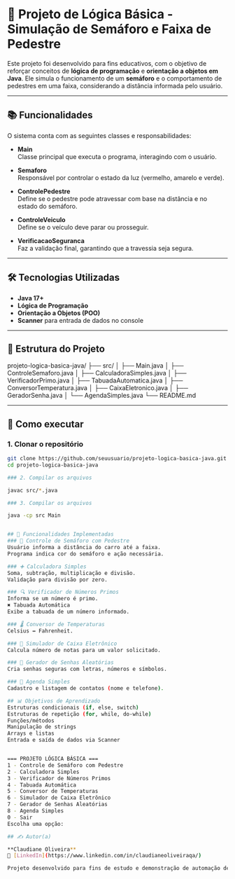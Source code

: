 # 🚦 Projeto de Lógica Básica - Simulação de Semáforo e Faixa de Pedestre

Este projeto foi desenvolvido para fins educativos, com o objetivo de reforçar conceitos de **lógica de programação** e **orientação a objetos em Java**. Ele simula o funcionamento de um **semáforo** e o comportamento de pedestres em uma faixa, considerando a distância informada pelo usuário.

---

## 📚 Funcionalidades

O sistema conta com as seguintes classes e responsabilidades:

- **Main**  
  Classe principal que executa o programa, interagindo com o usuário.

- **Semaforo**  
  Responsável por controlar o estado da luz (vermelho, amarelo e verde).

- **ControlePedestre**  
  Define se o pedestre pode atravessar com base na distância e no estado do semáforo.

- **ControleVeiculo**  
  Define se o veículo deve parar ou prosseguir.

- **VerificacaoSeguranca**  
  Faz a validação final, garantindo que a travessia seja segura.

---

## 🛠 Tecnologias Utilizadas

- **Java 17+**
- **Lógica de Programação**
- **Orientação a Objetos (POO)**
- **Scanner** para entrada de dados no console

---

## 📂 Estrutura do Projeto

projeto-logica-basica-java/
├── src/
│ ├── Main.java
│ ├── ControleSemaforo.java
│ ├── CalculadoraSimples.java
│ ├── VerificadorPrimo.java
│ ├── TabuadaAutomatica.java
│ ├── ConversorTemperatura.java
│ ├── CaixaEletronico.java
│ ├── GeradorSenha.java
│ └── AgendaSimples.java
└── README.md


---

## 🚀 Como executar

### 1. Clonar o repositório
```bash
git clone https://github.com/seuusuario/projeto-logica-basica-java.git
cd projeto-logica-basica-java

### 2. Compilar os arquivos

javac src/*.java

### 3. Compilar os arquivos

java -cp src Main


## 🧪 Funcionalidades Implementadas
### 🚦 Controle de Semáforo com Pedestre
Usuário informa a distância do carro até a faixa.
Programa indica cor do semáforo e ação necessária.

### ➕ Calculadora Simples
Soma, subtração, multiplicação e divisão.
Validação para divisão por zero.

### 🔍 Verificador de Números Primos
Informa se um número é primo.
✖️ Tabuada Automática
Exibe a tabuada de um número informado.

### 🌡 Conversor de Temperaturas
Celsius ↔ Fahrenheit.

### 🏧 Simulador de Caixa Eletrônico
Calcula número de notas para um valor solicitado.

### 🔐 Gerador de Senhas Aleatórias
Cria senhas seguras com letras, números e símbolos.

### 📒 Agenda Simples
Cadastro e listagem de contatos (nome e telefone).

## 📊 Objetivos de Aprendizado
Estruturas condicionais (if, else, switch)
Estruturas de repetição (for, while, do-while)
Funções/métodos
Manipulação de strings
Arrays e listas
Entrada e saída de dados via Scanner


=== PROJETO LÓGICA BÁSICA ===
1 - Controle de Semáforo com Pedestre
2 - Calculadora Simples
3 - Verificador de Números Primos
4 - Tabuada Automática
5 - Conversor de Temperaturas
6 - Simulador de Caixa Eletrônico
7 - Gerador de Senhas Aleatórias
8 - Agenda Simples
0 - Sair
Escolha uma opção:

## ✍️ Autor(a)

**Claudiane Oliveira**  
🔗 [LinkedIn](https://www.linkedin.com/in/claudianeoliveiraqa/)

Projeto desenvolvido para fins de estudo e demonstração de automação de testes com Cypress + Cucumber + Allure.
